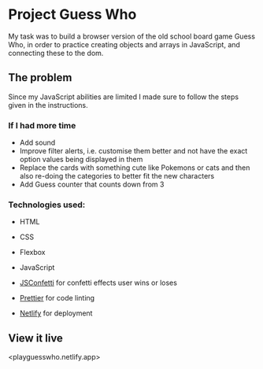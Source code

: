 # Project Guess Who

My task was to build a browser version of the old school board game Guess Who, in order to practice creating objects and arrays in JavaScript, and connecting these to the dom.

## The problem

Since my JavaScript abilities are limited I made sure to follow the steps given in the instructions.

### If I had more time

- Add sound
- Improve filter alerts, i.e. customise them better and not have the exact option values being displayed in them
- Replace the cards with something cute like Pokemons or cats and then also re-doing the categories to better fit the new characters
- Add Guess counter that counts down from 3

### Technologies used:

- HTML
- CSS
- Flexbox
- JavaScript

- [JSConfetti](https://github.com/loonywizard/js-confetti) for confetti effects user wins or loses

- [Prettier](https://www.prettier.io/) for code linting
- [Netlify](https://www.netlify.com/) for deployment

## View it live

<playguesswho.netlify.app>
